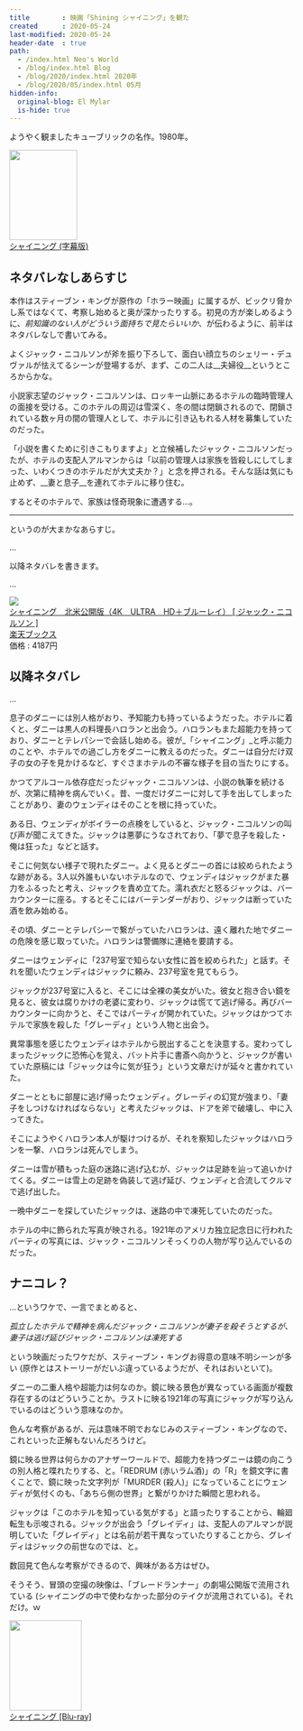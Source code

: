 ```yaml
---
title        : 映画「Shining シャイニング」を観た
created      : 2020-05-24
last-modified: 2020-05-24
header-date  : true
path:
  - /index.html Neo's World
  - /blog/index.html Blog
  - /blog/2020/index.html 2020年
  - /blog/2020/05/index.html 05月
hidden-info:
  original-blog: El Mylar
  is-hide: true
---
```


ようやく観ましたキューブリックの名作。1980年。

<div class="ad-amazon">
  <div class="ad-amazon-image">
    <a href="https://www.amazon.co.jp/dp/B00GM4COXO?tag=neos21-22&amp;linkCode=osi&amp;th=1&amp;psc=1">
      <img src="https://m.media-amazon.com/images/I/51avUFqEfCL._SL160_.jpg" width="120" height="160">
    </a>
  </div>
  <div class="ad-amazon-info">
    <div class="ad-amazon-title">
      <a href="https://www.amazon.co.jp/dp/B00GM4COXO?tag=neos21-22&amp;linkCode=osi&amp;th=1&amp;psc=1">シャイニング (字幕版)</a>
    </div>
  </div>
</div>

## ネタバレなしあらすじ

本作はスティーブン・キングが原作の「ホラー映画」に属するが、ビックリ脅かし系ではなくて、考察し始めると奥が深かったりする。初見の方が楽しめるように、_前知識のない人がどういう面持ちで見たらいいか_、が伝わるように、前半はネタバレなしで書いてみる。

よくジャック・ニコルソンが斧を振り下ろして、面白い顔立ちのシェリー・デュヴァルが怯えてるシーンが登場するが、まず、この二人は__夫婦役__というところからかな。

小説家志望のジャック・ニコルソンは、ロッキー山脈にあるホテルの臨時管理人の面接を受ける。このホテルの周辺は雪深く、冬の間は閉鎖されるので、閉鎖されている数ヶ月の間の管理人として、ホテルに引き込もれる人材を募集していたのだった。

「小説を書くために引きこもりますよ」と立候補したジャック・ニコルソンだったが、ホテルの支配人アルマンからは「以前の管理人は家族を皆殺しにしてしまった、いわくつきのホテルだが大丈夫か？」と念を押される。そんな話は気にも止めず、__妻と息子__を連れてホテルに移り住む。

するとそのホテルで、家族は怪奇現象に遭遇する…。

---

というのが大まかなあらすじ。

…

以降ネタバレを書きます。

…

<div class="ad-rakuten">
  <div class="ad-rakuten-image">
    <a href="https://hb.afl.rakuten.co.jp/hgc/g00q0722.waxyc9ff.g00q0722.waxyd017/?pc=https%3A%2F%2Fitem.rakuten.co.jp%2Fbook%2F16013911%2F&amp;m=http%3A%2F%2Fm.rakuten.co.jp%2Fbook%2Fi%2F19742996%2F">
      <img src="https://thumbnail.image.rakuten.co.jp/@0_mall/book/cabinet/3913/4548967433913.jpg?_ex=128x128">
    </a>
  </div>
  <div class="ad-rakuten-info">
    <div class="ad-rakuten-title">
      <a href="https://hb.afl.rakuten.co.jp/hgc/g00q0722.waxyc9ff.g00q0722.waxyd017/?pc=https%3A%2F%2Fitem.rakuten.co.jp%2Fbook%2F16013911%2F&amp;m=http%3A%2F%2Fm.rakuten.co.jp%2Fbook%2Fi%2F19742996%2F">シャイニング　北米公開版（4K　ULTRA　HD＋ブルーレイ） [ ジャック・ニコルソン ]</a>
    </div>
    <div class="ad-rakuten-shop">
      <a href="https://hb.afl.rakuten.co.jp/hgc/g00q0722.waxyc9ff.g00q0722.waxyd017/?pc=https%3A%2F%2Fwww.rakuten.co.jp%2Fbook%2F&amp;m=http%3A%2F%2Fm.rakuten.co.jp%2Fbook%2F">楽天ブックス</a>
    </div>
    <div class="ad-rakuten-price">価格 : 4187円</div>
  </div>
</div>

## 以降ネタバレ

…

息子のダニーには別人格がおり、予知能力も持っているようだった。ホテルに着くと、ダニーは黒人の料理長ハロランと出会う。ハロランもまた超能力を持っており、ダニーとテレパシーで会話し始める。彼が_「シャイニング」_と呼ぶ能力のことや、ホテルでの過ごし方をダニーに教えるのだった。ダニーは自分だけ双子の女の子を見かけるなど、すぐさまホテルの不審な様子を目の当たりにする。

かつてアルコール依存症だったジャック・ニコルソンは、小説の執筆を続けるが、次第に精神を病んでいく。昔、一度だけダニーに対して手を出してしまったことがあり、妻のウェンディはそのことを根に持っていた。

ある日、ウェンディがボイラーの点検をしていると、ジャック・ニコルソンの叫び声が聞こえてきた。ジャックは悪夢にうなされており、「夢で息子を殺した・俺は狂った」などと話す。

そこに何気ない様子で現れたダニー。よく見るとダニーの首には絞められたような跡がある。3人以外誰もいないホテルなので、ウェンディはジャックがまた暴力をふるったと考え、ジャックを責め立てた。濡れ衣だと怒るジャックは、バーカウンターに座る。するとそこにはバーテンダーがおり、ジャックは断っていた酒を飲み始める。

その頃、ダニーとテレパシーで繋がっていたハロランは、遠く離れた地でダニーの危険を感じ取っていた。ハロランは警備隊に連絡を要請する。

ダニーはウェンディに「237号室で知らない女性に首を絞められた」と話す。それを聞いたウェンディはジャックに頼み、237号室を見てもらう。

ジャックが237号室に入ると、そこには全裸の美女がいた。彼女と抱き合い鏡を見ると、彼女は腐りかけの老婆に変わり、ジャックは慌てて逃げ帰る。再びバーカウンターに向かうと、そこではパーティが開かれていた。ジャックはかつてホテルで家族を殺した「グレーディ」という人物と出会う。

異常事態を感じたウェンディはホテルから脱出することを決意する。変わってしまったジャックに恐怖心を覚え、バット片手に書斎へ向かうと、ジャックが書いていた原稿には「ジャックは今に気が狂う」という文章だけが延々と書かれていた。

ダニーとともに部屋に逃げ帰ったウェンディ。グレーディの幻覚が強まり、「妻子をしつけなければならない」と考えたジャックは、ドアを斧で破壊し、中に入ってきた。

そこにようやくハロラン本人が駆けつけるが、それを察知したジャックはハロランを一撃、ハロランは死んでしまう。

ダニーは雪が積もった庭の迷路に逃げ込むが、ジャックは足跡を辿って追いかけてくる。ダニーは雪上の足跡を偽装して逃げ延び、ウェンディと合流してクルマで逃げ出した。

一晩中ダニーを探していたジャックは、迷路の中で凍死していたのだった。

ホテルの中に飾られた写真が映される。1921年のアメリカ独立記念日に行われたパーティの写真には、ジャック・ニコルソンそっくりの人物が写り込んでいるのだった。

## ナニコレ？

…というワケで、一言でまとめると、

_孤立したホテルで精神を病んだジャック・ニコルソンが妻子を殺そうとするが、妻子は逃げ延びジャック・ニコルソンは凍死する_

という映画だったワケだが、スティーブン・キングお得意の意味不明シーンが多い (原作とはストーリーがだいぶ違っているようだが、それはおいといて)。

ダニーの二重人格や超能力は何なのか。鏡に映る景色が異なっている画面が複数存在するのはどういうことか。ラストに映る1921年の写真にジャックが写り込んでいるのはどういう意味なのか。

色んな考察があるが、元は意味不明でおなじみのスティーブン・キングなので、これといった正解もないんだろうけど。

鏡に映る世界は何らかのアナザーワールドで、超能力を持つダニーは鏡の向こうの別人格と喋れたりする、と。「REDRUM (赤いラム酒)」の「R」を鏡文字に書くことで、鏡に映った文字列が「MURDER (殺人)」になっていることにウェンディが気付くのも、「あちら側の世界」と繋がりかけた瞬間と思われる。

ジャックは「このホテルを知っている気がする」と語ったりすることから、輪廻転生も示唆される。ジャックが出会う「グレイディ」は、支配人のアルマンが説明していた「グレイディ」とは名前が若干異なっていたりすることから、グレイディはジャックの前世なのでは、と。

数回見て色んな考察ができるので、興味がある方はぜひ。

そうそう、冒頭の空撮の映像は、「ブレードランナー」の劇場公開版で流用されている (シャイニングの中で使わなかった部分のテイクが流用されている)。それだけ。ｗ

<div class="ad-amazon">
  <div class="ad-amazon-image">
    <a href="https://www.amazon.co.jp/dp/B003GQSYMG?tag=neos21-22&amp;linkCode=osi&amp;th=1&amp;psc=1">
      <img src="https://m.media-amazon.com/images/I/51HfI2zRMML._SL160_.jpg" width="128" height="160">
    </a>
  </div>
  <div class="ad-amazon-info">
    <div class="ad-amazon-title">
      <a href="https://www.amazon.co.jp/dp/B003GQSYMG?tag=neos21-22&amp;linkCode=osi&amp;th=1&amp;psc=1">シャイニング [Blu-ray]</a>
    </div>
  </div>
</div>
